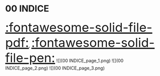 # 00 INDICE
<a href="../00 INDICE.pdf" style="font-size: 40px;">   :fontawesome-solid-file-pdf:</a>,
<a href="../00 INDICE.html" style="font-size: 40px;">    :fontawesome-solid-file-pen:</a>
![](00 INDICE_page_1.png)
![](00 INDICE_page_2.png)
![](00 INDICE_page_3.png)

